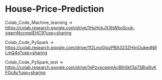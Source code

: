 # House-Price-Prediction

Colab_Code_Machine_learning -> https://colab.research.google.com/drive/1HuHckJX3hWboScuk-oqarnNccmpIEHC9?usp=sharing

Colab_Code_PySpark          -> https://colab.research.google.com/drive/1f2Lmz0igzPBA323ZHijnOukeqN8LmQ4o?usp=sharing

Colab_Code_PySpark_test     -> https://colab.research.google.com/drive/1ePzyscqqmAcBIhSkf3a7SBiuRvKFGcAv?usp=sharing

